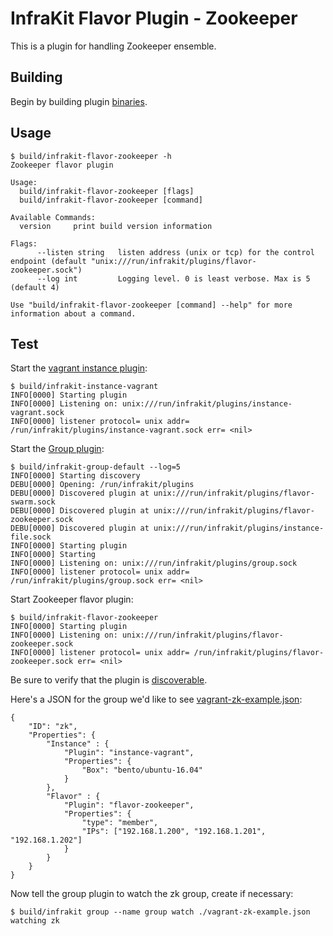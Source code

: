InfraKit Flavor Plugin - Zookeeper
==================================

This is a plugin for handling Zookeeper ensemble.

## Building

Begin by building plugin [binaries](../../README.md#binaries).

## Usage

```
$ build/infrakit-flavor-zookeeper -h
Zookeeper flavor plugin

Usage:
  build/infrakit-flavor-zookeeper [flags]
  build/infrakit-flavor-zookeeper [command]

Available Commands:
  version     print build version information

Flags:
      --listen string   listen address (unix or tcp) for the control endpoint (default "unix:///run/infrakit/plugins/flavor-zookeeper.sock")
      --log int         Logging level. 0 is least verbose. Max is 5 (default 4)

Use "build/infrakit-flavor-zookeeper [command] --help" for more information about a command.
```

## Test

Start the [vagrant instance plugin](/example/instance/vagrant):

```
$ build/infrakit-instance-vagrant
INFO[0000] Starting plugin
INFO[0000] Listening on: unix:///run/infrakit/plugins/instance-vagrant.sock
INFO[0000] listener protocol= unix addr= /run/infrakit/plugins/instance-vagrant.sock err= <nil>
```

Start the [Group plugin](/cmd/group):

```
$ build/infrakit-group-default --log=5
INFO[0000] Starting discovery
DEBU[0000] Opening: /run/infrakit/plugins
DEBU[0000] Discovered plugin at unix:///run/infrakit/plugins/flavor-swarm.sock
DEBU[0000] Discovered plugin at unix:///run/infrakit/plugins/flavor-zookeeper.sock
DEBU[0000] Discovered plugin at unix:///run/infrakit/plugins/instance-file.sock
INFO[0000] Starting plugin
INFO[0000] Starting
INFO[0000] Listening on: unix:///run/infrakit/plugins/group.sock
INFO[0000] listener protocol= unix addr= /run/infrakit/plugins/group.sock err= <nil>
```

Start Zookeeper flavor plugin:

```
$ build/infrakit-flavor-zookeeper
INFO[0000] Starting plugin
INFO[0000] Listening on: unix:///run/infrakit/plugins/flavor-zookeeper.sock
INFO[0000] listener protocol= unix addr= /run/infrakit/plugins/flavor-zookeeper.sock err= <nil>
```

Be sure to verify that the plugin is [discoverable](../../../cmd/cli/README.md#list-plugins).

Here's a JSON for the group we'd like to see [vagrant-zk-example.json](./vagrant-zk-example.json):

```
{
    "ID": "zk",
    "Properties": {
        "Instance" : {
            "Plugin": "instance-vagrant",
            "Properties": {
                "Box": "bento/ubuntu-16.04"
            }
        },
        "Flavor" : {
            "Plugin": "flavor-zookeeper",
            "Properties": {
                "type": "member",
                "IPs": ["192.168.1.200", "192.168.1.201", "192.168.1.202"]
            }
        }
    }
}
```

Now tell the group plugin to watch the zk group, create if necessary:

```
$ build/infrakit group --name group watch ./vagrant-zk-example.json
watching zk
```

